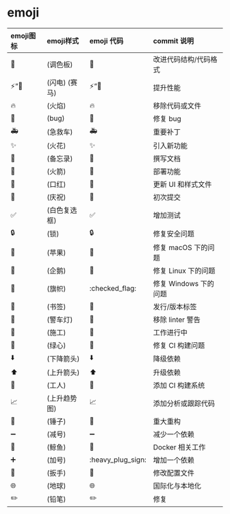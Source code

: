 # emoji

| emoji图标| emoji样式 | emoji 代码 | commit 说明 |
|:----|:----|:----|:----|
|:art: |(调色板)| :art:|	改进代码结构/代码格式|
|:zap:“:racehorse: |(闪电) (赛马)|:zap:“:racehorse:|	提升性能|
|:fire:| (火焰)	|:fire:|	移除代码或文件|
|:bug: |(bug)	|:bug:|	修复 bug|
|:ambulance: |(急救车)	|:ambulance:|	重要补丁|
|:sparkles:| (火花)	|:sparkles:	|引入新功能|
|:memo: |(备忘录)	|:memo:|	撰写文档|
|:rocket: |(火箭)|	:rocket:	|部署功能|
|:lipstick: |(口红)	|:lipstick:	|更新 UI 和样式文件|
|:tada:| (庆祝)	|:tada:|	初次提交|
|:white_check_mark:| (白色复选框)	|:white_check_mark:	|增加测试|
|:lock:| (锁)|	:lock:	|修复安全问题|
|:apple: |(苹果)	|:apple:	|修复 macOS 下的问题|
|:penguin: |(企鹅)	|:penguin:|修复 Linux 下的问题|
|:checkered_flag: |(旗帜)	|:checked_flag:|修复 Windows 下的问题|
|:bookmark:| (书签)|	:bookmark:	|发行/版本标签|
|:rotating_light: |(警车灯)|	:rotating_light:	|移除 linter 警告|
|:construction: |(施工)	|:construction:|	工作进行中|
|:green_heart: |(绿心)	|:green_heart:|	修复 CI 构建问题|
|:arrow_down:| (下降箭头)	|:arrow_down:|	降级依赖|
|:arrow_up: |(上升箭头)|	:arrow_up:	|升级依赖|
|:construction_worker: |(工人)|	:construction_worker:|	添加 CI 构建系统|
|:chart_with_upwards_trend:| (上升趋势图)|	:chart_with_upwards_trend:	|添加分析或跟踪代码|
|:hammer:| (锤子)|	:hammer:|	重大重构|
|:heavy_minus_sign: |(减号)|	:heavy_minus_sign:|	减少一个依赖|
|:whale:| (鲸鱼)	|:whale:	|Docker 相关工作|
|:heavy_plus_sign: |(加号)|	:heavy_plug_sign:	|增加一个依赖|
|:wrench: |(扳手)|	:wrench:	|修改配置文件|
|:globe_with_meridians:| (地球)|	:globe_with_meridians:|	国际化与本地化|
|:pencil2:| (铅笔)	|:pencil2:|	修复 |
